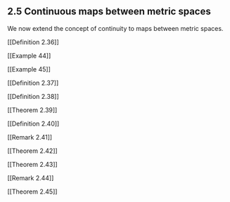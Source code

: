 ## 2.5 Continuous maps between metric spaces

We now extend the concept of continuity to maps between metric spaces.

[[Definition 2.36]]

[[Example 44]]

[[Example 45]]

[[Definition 2.37]]

[[Definition 2.38]]

[[Theorem 2.39]]

[[Definition 2.40]]

[[Remark 2.41]]

[[Theorem 2.42]]

[[Theorem 2.43]]

[[Remark 2.44]]

[[Theorem 2.45]]
